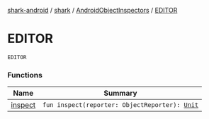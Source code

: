 [shark-android](../../../index.md) / [shark](../../index.md) / [AndroidObjectInspectors](../index.md) / [EDITOR](./index.md)

# EDITOR

`EDITOR`

### Functions

| Name | Summary |
|---|---|
| [inspect](inspect.md) | `fun inspect(reporter: ObjectReporter): `[`Unit`](https://kotlinlang.org/api/latest/jvm/stdlib/kotlin/-unit/index.html) |
